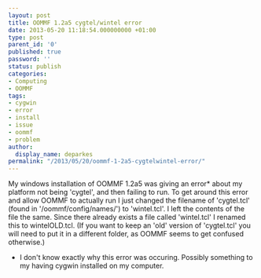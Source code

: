 ```yaml
---
layout: post
title: OOMMF 1.2a5 cygtel/wintel error
date: 2013-05-20 11:18:54.000000000 +01:00
type: post
parent_id: '0'
published: true
password: ''
status: publish
categories:
- Computing
- OOMMF
tags:
- cygwin
- error
- install
- issue
- oommf
- problem
author:
  display_name: deparkes
permalink: "/2013/05/20/oommf-1-2a5-cygtelwintel-error/"
---
```

My windows installation of OOMMF 1.2a5 was giving an error* about my platform not being 'cygtel', and then failing to run.
To get around this error and allow OOMMF to actually run I just changed the filename of  'cygtel.tcl' (found in '/oommf/config/names/') to 'wintel.tcl'. I left the contents of the file the same.
Since there already exists a file called 'wintel.tcl' I renamed this to wintelOLD.tcl. (If you want to keep an 'old' version of 'cygtel.tcl' you will need to put it in a different folder, as OOMMF seems to get confused otherwise.)
* I don't know exactly why this error was occuring. Possibly something to my having cygwin installed on my computer.
